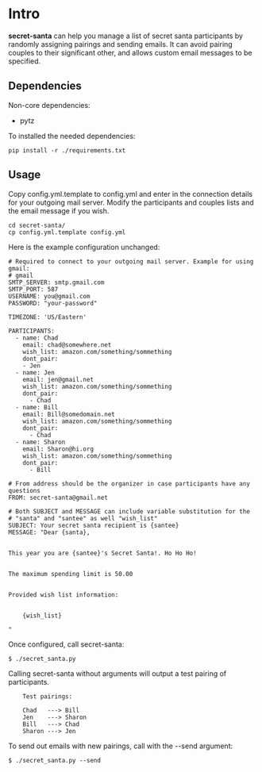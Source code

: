 Intro
=====

**secret-santa** can help you manage a list of secret santa participants by
randomly assigning pairings and sending emails. It can avoid pairing
couples to their significant other, and allows custom email messages to be
specified.

Dependencies
------------

Non-core dependencies:

* pytz

To installed the needed dependencies:

    pip install -r ./requirements.txt

Usage
-----

Copy config.yml.template to config.yml and enter in the connection details
for your outgoing mail server. Modify the participants and couples lists and
the email message if you wish.

    cd secret-santa/
    cp config.yml.template config.yml

Here is the example configuration unchanged:

    # Required to connect to your outgoing mail server. Example for using gmail:
    # gmail
    SMTP_SERVER: smtp.gmail.com
    SMTP_PORT: 587
    USERNAME: you@gmail.com
    PASSWORD: "your-password"

    TIMEZONE: 'US/Eastern'

    PARTICIPANTS:
      - name: Chad
        email: chad@somewhere.net
        wish_list: amazon.com/something/sommething
        dont_pair:
        - Jen
      - name: Jen
        email: jen@gmail.net
        wish_list: amazon.com/something/sommething
        dont_pair:
          - Chad
      - name: Bill
        email: Bill@somedomain.net
        wish_list: amazon.com/something/sommething
        dont_pair:
          - Chad
      - name: Sharon
        email: Sharon@hi.org
        wish_list: amazon.com/something/sommething
        dont_pair:
          - Bill

    # From address should be the organizer in case participants have any questions
    FROM: secret-santa@gmail.net

    # Both SUBJECT and MESSAGE can include variable substitution for the
    # "santa" and "santee" as well "wish_list"
    SUBJECT: Your secret santa recipient is {santee}
    MESSAGE: "Dear {santa},


    This year you are {santee}'s Secret Santa!. Ho Ho Ho!


    The maximum spending limit is 50.00


    Provided wish list information:


        {wish_list}

    "

Once configured, call secret-santa:

    $ ./secret_santa.py

Calling secret-santa without arguments will output a test pairing of
participants.

        Test pairings:

        Chad   ---> Bill
        Jen    ---> Sharon
        Bill   ---> Chad
        Sharon ---> Jen

To send out emails with new pairings, call with the --send argument:

    $ ./secret_santa.py --send
